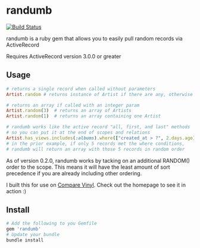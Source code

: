 # randumb

[![Build Status](https://secure.travis-ci.org/spilliton/randumb.png)](http://travis-ci.org/spilliton/randumb)

randumb is a ruby gem that allows you to easily pull random records via ActiveRecord

Requires ActiveRecord version 3.0.0 or greater

## Usage

``` ruby
# returns a single record when called without parameters
Artist.random # returns instance of Artist if there are any, otherwise nil

# returns an array if called with an integer param
Artist.random(3)  # returns an array of Artists
Artist.random(1)  # returns an array containing one Artist
```

``` ruby
# randumb works like the active record "all, first, and last" methods
# so you can put it at the end of scopes and relations
Artist.has_views.includes(:albums).where(["created_at > ?", 2.days.ago]).random(10)
# in the prior example, if only 5 records met the where conditions, 
# randumb will return an array with those 5 records in random order
```

As of version 0.2.0, randumb works by tacking on an additional RANDOM() order to the scope.
This means it will have the least amount of sort precedence if you are already including other ordering.

I built this for use on [Compare Vinyl][comparevinyl].  Check out the homepage to see it in action :)

## Install 

``` ruby
# Add the following to you Gemfile
gem 'randumb'
# Update your bundle
bundle install
```


[comparevinyl]: http://www.comparevinyl.com/
